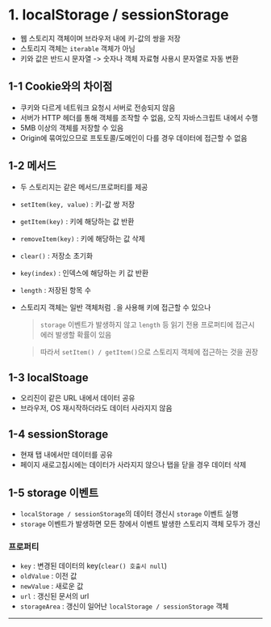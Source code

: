 # 1. localStorage / sessionStorage

- 웹 스토리지 객체이며 브라우저 내에 키-값의 쌍을 저장
- 스토리지 객체는 `iterable` 객체가 아님
- 키와 값은 반드시 문자열 -> 숫자나 객체 자료형 사용시 문자열로 자동 변환

## 1-1 Cookie와의 차이점

- 쿠키와 다르게 네트워크 요청시 서버로 전송되지 않음
- 서버가 HTTP 헤더를 통해 객체를 조작할 수 없음, 오직 자바스크립트 내에서 수행
- 5MB 이상의 객체를 저장할 수 있음
- Origin에 묶여있으므로 프토토콜/도메인이 다를 경우 데이터에 접근할 수 없음

## 1-2 메서드

- 두 스토리지는 같은 메서드/프로퍼티를 제공

- `setItem(key, value)` : 키-값 쌍 저장
- `getItem(key)` : 키에 해당하는 값 반환
- `removeItem(key)` : 키에 해당하는 값 삭제
- `clear()` : 저장소 초기화
- `key(index)` : 인덱스에 해당하는 키 값 반환
- `length` : 저장된 항목 수

- 스토리지 객체는 일반 객체처럼 `.`을 사용해 키에 접근할 수 있으나

  > `storage` 이벤트가 발생하지 않고 `length` 등 읽기 전용 프로퍼티에 접근시 에러 발생할 확률이 있음

  > 따라서 `setItem() / getItem()`으로 스토리지 객체에 접근하는 것을 권장

## 1-3 localStoage

- 오리진이 같은 URL 내에서 데이터 공유
- 브라우저, OS 재시작하더라도 데이터 사라지지 않음

## 1-4 sessionStorage

- 현재 탭 내에서만 데이터를 공유
- 페이지 새로고침시에는 데이터가 사라지지 않으나 탭을 닫을 경우 데이터 삭제

## 1-5 storage 이벤트

- `localStorage / sessionStorage`의 데이터 갱신시 `storage` 이벤트 실행
- `storage` 이벤트가 발생하면 모든 창에서 이벤트 발생한 스토리지 객체 모두가 갱신

### 프로퍼티

- `key` : 변경된 데이터의 key(`clear() 호출시 null`)
- `oldValue` : 이전 값
- `newValue` : 새로운 값
- `url` : 갱신된 문서의 url
- `storageArea` : 갱신이 일어난 `localStorage / sessionStorage` 객체

---
